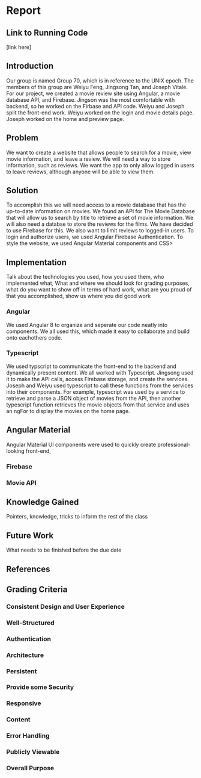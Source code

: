 # Report

## Link to Running Code
[link here]

## Introduction
Our group is named Group 70, which is in reference to the UNIX epoch. The members of this group are Weiyu Feng, Jingsong Tan, and Joseph Vitale. For our project, we created a movie review site using Angular, a movie database API, and Firebase. Jingson was the most comfortable with backend, so he worked on the Firbase and API code. Weiyu and Joseph split the front-end work. Weiyu worked on the login and movie details page. Joseph worked on the home and preview page. 

## Problem
We want to create a website that allows people to search for a movie, view movie information, and leave a review. We will need a way to store information, such as reviews. We want the app to only allow logged in users to leave reviews, although anyone will be able to view them. 

## Solution
To accomplish this we will need access to a movie database that has the up-to-date information on movies. We found an API for The Movie Database that will allow us to search by title to retrieve a set of movie information. We will also need a databse to store the reviews for the films. We have decided to use Firebase for this. We also want to limit reviews to logged-in users. To login and authorize users, we used Angular Firebase Authentication. To style the website, we used Angular Material components and CSS> 

## Implementation
Talk about the technologies you used, how you used them, who implemented what, What and where we should look for grading purposes, what do you want to show off in terms of hard work, what are you proud of that you accomplished, show us where you did good work
### Angular
We used Angular 8 to organize and seperate our code neatly into components. We all used this, which made it easy to collaborate and build onto eachothers code. 
### Typescript
We used typscript to communicate the front-end to the backend and dynamically present content. We all worked with Typescript. Jingsong used it to make the API calls, access Firebase storage, and create the services. Joseph and Weiyu used typescript to call these functions from the services into their components. For example, typescript was used by a service to retrieve and parse a JSON object of movies from the API, then another typescript function retrieves the movie objects from that service and uses an ngFor to display the movies on the home page. 
## Angular Material
Angular Material UI components were used to quickly create professional-looking front-end, 
### Firebase
### Movie API

## Knowledge Gained
Pointers, knowledge, tricks to inform the rest of the class

## Future Work
What needs to be finished before the due date

## References

## Grading Criteria
### Consistent Design and User Experience  
### Well-Structured 
### Authentication 
### Architecture
### Persistent 
### Provide some Security
### Responsive 
### Content
### Error Handling
### Publicly Viewable 
### Overall Purpose
